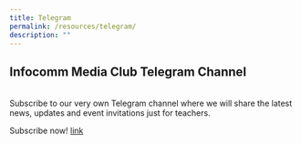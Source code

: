 ```yaml
---
title: Telegram
permalink: /resources/telegram/
description: ""
---
```

## Infocomm Media Club Telegram Channel 
<br>
Subscribe to our very own Telegram channel where we will share the latest news, updates and event invitations just for teachers. 

Subscribe now! [link ](https://go.gov.sg/imda-imc-telegram-channel)